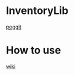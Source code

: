 # InventoryLib
[poggit](https://poggit.pmmp.io/ci/sky-min/InventoryLib)

# How to use
[wiki](https://github.com/sky-min/InventoryLib/wiki)
